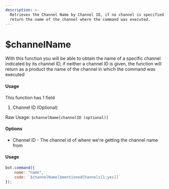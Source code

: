 ```yaml
---
description: >-
  Retrieves the Channel Name by Channel ID, if no channel is specified it will
  return the name of the channel where the command was executed.
---
```


# $channelName

With this function you will be able to obtain the name of a specific channel indicated by its channel ID, if neither a channel ID is given, the function will return as a product the name of the channel in which the command was executed

#### Usage

This function has 1 field

1. Channel ID \(Optional\)

Raw Usage: `$channelName[channelID (optional)]`

#### Options

* Channel ID - The channel id of where we're getting the channel name from

#### Usage

```javascript
bot.command({
    name: "name",
    code: `$channelName[$mentionedChannels[1;yes]]`
});
```



